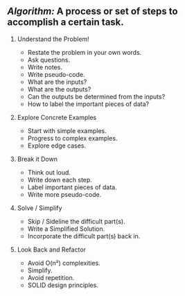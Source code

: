 ## **_Algorithm:_** A process or set of steps to accomplish a certain task.

1. Understand the Problem!

   -  Restate the problem in your own words.
   -  Ask questions.
   -  Write notes.
   -  Write pseudo-code.
   -  What are the inputs?
   -  What are the outputs?
   -  Can the outputs be determined from the inputs?
   -  How to label the important pieces of data?

2. Explore Concrete Examples

   -  Start with simple examples.
   -  Progress to complex examples.
   -  Explore edge cases.

3. Break it Down

   -  Think out loud.
   -  Write down each step.
   -  Label important pieces of data.
   -  Write more pseudo-code.

4. Solve / Simplify

   -  Skip / Sideline the difficult part(s).
   -  Write a Simplified Solution.
   -  Incorporate the difficult part(s) back in.

5. Look Back and Refactor

   -  Avoid O(n²) complexities.
   -  Simplify.
   -  Avoid repetition.
   -  SOLID design principles.
